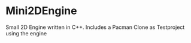 # Mini2DEngine
Small 2D Engine written in C++. Includes a Pacman Clone as Testproject using the engine
